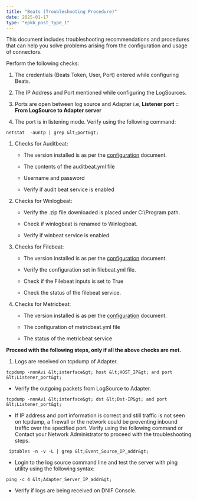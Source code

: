 ```yaml
---
title: "Beats (Troubleshooting Procedure)"
date: 2025-01-17
type: "epkb_post_type_1"
---
```


This document includes troubleshooting recommendations and procedures that can help you solve problems arising from the configuration and usage of connectors.

Perform the following checks:

1. The credentials (Beats Token, User, Port) entered while configuring Beats.

3. The IP Address and Port mentioned while configuring the LogSources.

5. Ports are open between log source and Adapter i.e, **Listener port :: From LogSource to Adapter server**

7. The port is in listening mode. Verify using the following command:

```
netstat  -auntp | grep &lt;port&gt;
```

1. Checks for Auditbeat:
    - The version installed is as per the [configuration](https://dnif.it/kb/connectors/supported-connectors/beats/) document.
    
    - The contents of the auditbeat.yml file
    
    - Username and password
    
    - Verify if audit beat service is enabled

3. Checks for Winlogbeat:
    - Verify the .zip file downloaded is placed under C:\\Program path.
    
    - Check if winlogbeat is renamed to Winlogbeat.
    
    - Verify if winbeat service is enabled.

5. Checks for Filebeat:
    - The version installed is as per the [configuration](https://dnif.it/kb/connectors/supported-connectors/beats/) document.
    
    - Verify the configuration set in filebeat.yml file.
    
    - Check if the Filebeat inputs is set to True
    
    - Check the status of the filebeat service.

7. Checks for Metricbeat:
    - The version installed is as per the [configuration](https://dnif.it/kb/connectors/supported-connectors/beats/) document.
    
    - The configuration of metricbeat.yml file
    
    - The status of the metricbeat service

**Proceed with the following steps, only if all the above checks are met.**

1. Logs are received on tcpdump of Adapter.

```
tcpdump -nnnAvi &lt;interface&gt; host &lt;HOST_IP&gt; and port &lt;Listener_port&gt;
```

- Verify the outgoing packets from LogSource to Adapter.

```
tcpdump -nnnAvi &lt;interface&gt; dst &lt;Dst-IP&gt; and port &lt;Listener_port&gt;
```

- If IP address and port information is correct and still traffic is not seen on tcpdump, a firewall or the network could be preventing inbound traffic over the specified port. Verify using the following command or Contact your Network Administrator to proceed with the troubleshooting steps.

```
 iptables -n -v -L | grep &lt;Event_Source_IP_addr&gt;
```

- Login to the log source command line and test the server with ping utility using the following syntax:

```
ping -c 4 &lt;Adapter_Server_IP_addr&gt;
```

- Verify if logs are being received on DNIF Console.
